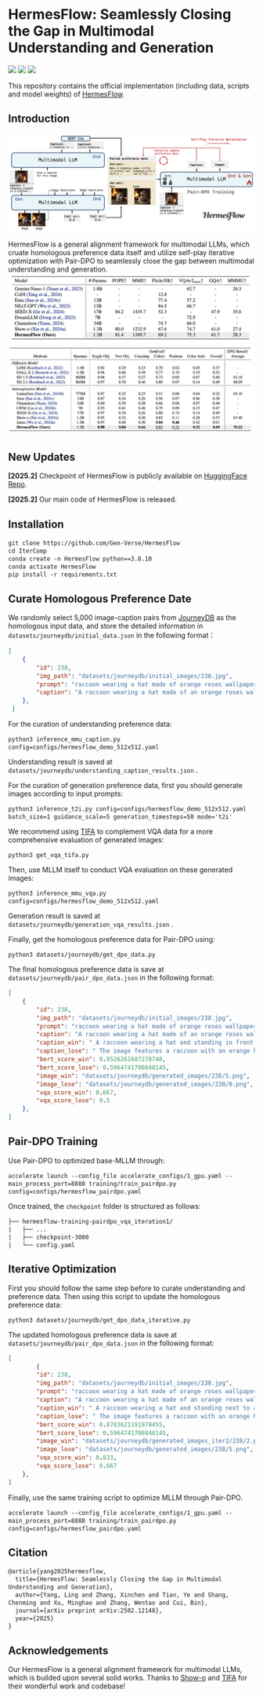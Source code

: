 # HermesFlow: Seamlessly Closing the Gap in Multimodal Understanding and Generation
<p align="left">
  <a href='https://arxiv.org/abs/2502.12148'>
  <img src='https://img.shields.io/badge/Arxiv-2502.12148-A42C25?style=flat&logo=arXiv&logoColor=A42C25'></a> 
  <a href='https://huggingface.co/Gen-Verse/HermesFlow'>
  <img src='https://img.shields.io/badge/%F0%9F%A4%97%20Hugging%20Face-Models-yellow'></a>
  <a href="" target='_blank'>
  <img src="https://visitor-badge.laobi.icu/badge?page_id=Gen-Verse.HermesFlow&left_color=gray&right_color=%2342b983"></a> 
</p>

This repository contains the official implementation (including data, scripts and model weights) of [HermesFlow](https://arxiv.org/abs/2502.12148).





## Introduction

![Alt text](figs/pipeline.png)

HermesFlow is a general alignment framework for multimodal LLMs, which cruate homologous preference data itself and utilize self-play iterative optimization with Pair-DPO to seamlessly close the gap between multimodal understanding and generation.
![alt text](./figs/image.png)
![alt text](./figs/image-1.png)
## New Updates

**[2025.2]** Checkpoint of HermesFlow is publicly available on [HuggingFace Repo](https://huggingface.co/Gen-Verse/HermesFlow).

**[2025.2]** Our main code of HermesFlow is released.

## Installation

```shell
git clone https://github.com/Gen-Verse/HermesFlow
cd IterComp
conda create -n HermesFlow python==3.8.10
conda activate HermesFlow
pip install -r requirements.txt
```

## Curate Homologous Preference Date

We randomly select 5,000 image-caption pairs from [JourneyDB](https://huggingface.co/datasets/JourneyDB/JourneyDB) as the homologous input data, and store the detailed information in `datasets/journeydb/initial_data.json` in the following format：

```json
[
    {
        "id": 238,
        "img_path": "datasets/journeydb/initial_images/238.jpg",
        "prompt": "raccoon wearing a hat made of orange roses wallpaper pattern",
        "caption": "A raccoon wearing a hat made of an orange roses wallpaper pattern."
    },
 ]
```

For the curation of understanding preference data:

```shell
python3 inference_mmu_caption.py config=configs/hermesflow_demo_512x512.yaml
```

Understanding result is saved at  `datasets/journeydb/understanding_caption_results.json` .

For the curation of generation preference data, first you should generate images according to input prompts:

```shell
python3 inference_t2i.py config=configs/hermesflow_demo_512x512.yaml batch_size=1 guidance_scale=5 generation_timesteps=50 mode='t2i'
```

We recommend using [TIFA](https://github.com/Yushi-Hu/tifa) to complement VQA data for a more comprehensive evaluation of generated images:

```shell
python3 get_vqa_tifa.py
```

Then, use MLLM itself to conduct VQA evaluation on these generated images:

```shell
python3 inference_mmu_vqa.py config=configs/hermesflow_demo_512x512.yaml
```

Generation result is saved at  `datasets/journeydb/generation_vqa_results.json` .

Finally, get the homologous preference data for Pair-DPO using:

```shell
python3 datasets/journeydb/get_dpo_data.py
```

The final homologous preference data is save at  `datasets/journeydb/pair_dpo_data.json` in the following format:

```json
[
  	{
        "id": 238,
        "img_path": "datasets/journeydb/initial_images/238.jpg",
        "prompt": "raccoon wearing a hat made of orange roses wallpaper pattern",
        "caption": "A raccoon wearing a hat made of an orange roses wallpaper pattern.",
        "caption_win": " A raccoon wearing a hat and standing in front of a floral wallpaper.",
        "caption_lose": " The image features a raccoon with an orange hat on, sitting on a table in front of a vase with flowers.",
        "bert_score_win": 0.9526261687278748,
        "bert_score_lose": 0.5964741706848145,
        "image_win": "datasets/journeydb/generated_images/238/5.png",
        "image_lose": "datasets/journeydb/generated_images/238/0.png",
        "vqa_score_win": 0.667,
        "vqa_score_lose": 0.5
    },
]
```

## Pair-DPO Training

Use Pair-DPO to optimized base-MLLM through:

```shell
accelerate launch --config_file accelerate_configs/1_gpu.yaml --main_process_port=8888 training/train_pairdpo.py config=configs/hermesflow_pairdpo.yaml
```

Once trained, the `checkpoint` folder is structured as follows:

```
├── hermesflow-training-pairdpo_vqa_iteration1/ 
|   ├── ...
|   ├── checkpoint-3000
|   └── config.yaml
```

## Iterative Optimization

First you should follow the same step before to curate understanding and preference data. Then using this script to update the homologous preference data:

```shell
python3 datasets/journeydb/get_dpo_data_iterative.py
```

The updated homologous preference data is save at  `datasets/journeydb/pair_dpo_data.json` in the following format:

```json
[
		{
        "id": 238,
        "img_path": "datasets/journeydb/initial_images/238.jpg",
        "prompt": "raccoon wearing a hat made of orange roses wallpaper pattern",
        "caption": "A raccoon wearing a hat made of an orange roses wallpaper pattern.",
        "caption_win": " A raccoon wearing a hat and standing next to a vase of flowers.",
        "caption_lose": " The image features a raccoon with an orange hat on, sitting on a table in front of a vase with flowers.",
        "bert_score_win": 0.8783621191978455,
        "bert_score_lose": 0.5964741706848145,
        "image_win": "datasets/journeydb/generated_images_iter2/238/2.png",
        "image_lose": "datasets/journeydb/generated_images/238/5.png",
        "vqa_score_win": 0.833,
        "vqa_score_lose": 0.667
    },
]
```

Finally, use the same training script to optimize MLLM through Pair-DPO.

```shell
accelerate launch --config_file accelerate_configs/1_gpu.yaml --main_process_port=8888 training/train_pairdpo.py config=configs/hermesflow_pairdpo.yaml
```

## Citation

```
@article{yang2025hermesflow,
  title={HermesFlow: Seamlessly Closing the Gap in Multimodal Understanding and Generation},
  author={Yang, Ling and Zhang, Xinchen and Tian, Ye and Shang, Chenming and Xu, Minghao and Zhang, Wentao and Cui, Bin},
  journal={arXiv preprint arXiv:2502.12148},
  year={2025}
}
```

## Acknowledgements

Our HermesFlow is a general alignment framework for multimodal LLMs, which is builded upon several solid works. Thanks to [Show-o](https://github.com/showlab/Show-o) and [TIFA](https://github.com/Yushi-Hu/tifa) for their wonderful work and codebase!

